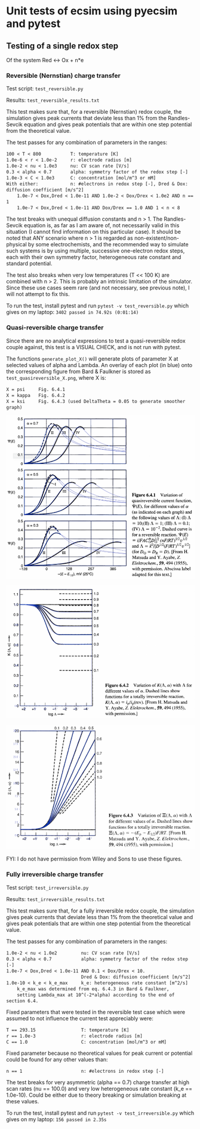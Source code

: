 # Unit tests of ecsim using pyecsim and pytest

## Testing of a single redox step

Of the system Red <-> Ox + n*e

### Reversible (Nernstian) charge transfer

Test script: `test_reversible.py`

Results: `test_reversible_results.txt`

This test makes sure that, for a reversible (Nernstian) redox couple, the simulation gives peak currents that deviate less than 1% from the Randles-Sevcik equation and gives peak potentials that are within one step potential from the theoretical value.

The test passes for any combination of parameters in the ranges:

```
100 < T < 800           T: temperature [K]
1.0e-6 < r < 1.0e-2     r: electrode radius [m]
1.0e-2 < nu < 1.0e3     nu: CV scan rate [V/s]
0.3 < alpha < 0.7       alpha: symmetry factor of the redox step [-]
1.0e-3 < C < 1.0e3      C: concentration [mol/m^3 or mM]
With either:            n: #electrons in redox step [-], Dred & Dox: diffusion coefficient [m/s^2]
    1.0e-7 < Dox,Dred < 1.0e-11 AND 1.0e-2 < Dox/Drex < 1.0e2 AND n == 1
    1.0e-7 < Dox,Dred < 1.0e-11 AND Dox/Drex == 1.0 AND 1 < n < 8
```

The test breaks with unequal diffusion constants and n > 1. The Randles-Sevcik equation is, as far as I am aware of, not necessarily valid in this situation (I cannot find information on this particular case). It should be noted that ANY scenario where n > 1 is regarded as non-existent/non-physical by some electrochemists, and the recommended way to simulate such systems is by using multiple, successive one-electron redox steps, each with their own symmetry factor, heterogeneous rate constant and standard potential.

The test also breaks when very low temperatures (T << 100 K) are combined with n > 2. This is probably an intrinsic limitation of the simulator. Since these use cases seem rare (and not necessary, see previous note), I will not attempt to fix this.

To run the test, install pytest and run `pytest -v test_reversible.py` which gives on my laptop: `3402 passed in 74.92s (0:01:14)`

### Quasi-reversible charge transfer

Since there are no analytical expressions to test a quasi-reversible redox couple
against, this test is a VISUAL CHECK, and is not run with pytest.

The functions `generate_plot_X()` will generate plots of parameter X at selected
values of alpha and Lambda. An overlay of each plot (in blue) onto the corresponding
figure from Bard & Faulkner is stored as `test_quasireversible_X.png`, where X is:

```
X = psi     Fig. 6.4.1
X = kappa   Fig. 6.4.2
X = ksi     Fig. 6.4.3 (used DeltaTheta = 0.05 to generate smoother graph)
```

![Psi vs Lambda](/tests/test_quasireversible_psi.png)

![Kappa vs Lambda](/tests/test_quasireversible_kappa.png)

![Ksi vs Lambda](/tests/test_quasireversible_ksi.png)

FYI: I do not have permission from Wiley and Sons to use these figures.

### Fully irreversible charge transfer

Test script: `test_irreversible.py`

Results: `test_irreversible_results.txt`

This test makes sure that, for a fully irreversible redox couple, the simulation gives peak currents that deviate less than 1% from the theoretical value and gives peak potentials that are within one step potential from the theoretical value.

The test passes for any combination of parameters in the ranges:

```
1.0e-2 < nu < 1.0e2         nu: CV scan rate [V/s]
0.3 < alpha < 0.7           alpha: symmetry factor of the redox step [-]
1.0e-7 < Dox,Dred < 1.0e-11 AND 0.1 < Dox/Drex < 10.
                            Dred & Dox: diffusion coefficient [m/s^2]
1.0e-10 < k_e < k_e_max     k_e: heterogeneous rate constant [m^2/s]
    k_e_max was determined from eq. 6.4.3 in Bard & Faulkner,
    setting Lambda_max at 10^(-2*alpha) according to the end of section 6.4.
```

Fixed parameters that were tested in the reversible test case which were assumed to not
influence the current test appreciably were:

```
T == 293.15                 T: temperature [K]
r == 1.0e-3                 r: electrode radius [m]
C == 1.0                    C: concentration [mol/m^3 or mM]
```

Fixed parameter because no theoretical values for peak current or potential could be found
for any other values than:

```
n == 1                      n: #electrons in redox step [-]
```

The test breaks for very asymmetric (alpha == 0.7) charge transfer at high scan rates (nu == 100.0) and very low heterogeneous rate constant (k_e == 1.0e-10). Could be either due to theory breaking or simulation breaking at these values.

To run the test, install pytest and run `pytest -v test_irreversible.py` which gives on my laptop: `156 passed in 2.35s`

